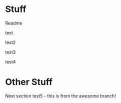 # Stuff
Readme

test

test2

test3

test4

# Other Stuff
Next section
test5 - this is from the awesome branch!
